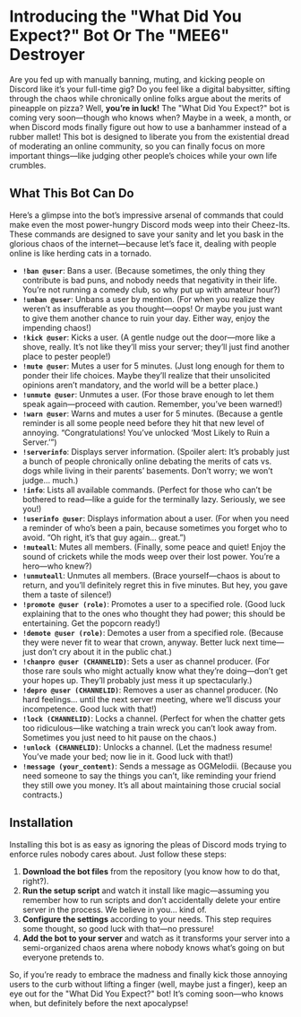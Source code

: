 # Introducing the "What Did You Expect?" Bot Or The "MEE6" Destroyer

Are you fed up with manually banning, muting, and kicking people on Discord like it’s your full-time gig? Do you feel like a digital babysitter, sifting through the chaos while chronically online folks argue about the merits of pineapple on pizza? Well, **you’re in luck!** The "What Did You Expect?" bot is coming very soon—though who knows when? Maybe in a week, a month, or when Discord mods finally figure out how to use a banhammer instead of a rubber mallet! This bot is designed to liberate you from the existential dread of moderating an online community, so you can finally focus on more important things—like judging other people’s choices while your own life crumbles.

## What This Bot Can Do

Here’s a glimpse into the bot’s impressive arsenal of commands that could make even the most power-hungry Discord mods weep into their Cheez-Its. These commands are designed to save your sanity and let you bask in the glorious chaos of the internet—because let’s face it, dealing with people online is like herding cats in a tornado.

- **`!ban @user`**: Bans a user. (Because sometimes, the only thing they contribute is bad puns, and nobody needs that negativity in their life. You’re not running a comedy club, so why put up with amateur hour?)
- **`!unban @user`**: Unbans a user by mention. (For when you realize they weren’t as insufferable as you thought—oops! Or maybe you just want to give them another chance to ruin your day. Either way, enjoy the impending chaos!)
- **`!kick @user`**: Kicks a user. (A gentle nudge out the door—more like a shove, really. It’s not like they’ll miss your server; they’ll just find another place to pester people!)
- **`!mute @user`**: Mutes a user for 5 minutes. (Just long enough for them to ponder their life choices. Maybe they’ll realize that their unsolicited opinions aren’t mandatory, and the world will be a better place.)
- **`!unmute @user`**: Unmutes a user. (For those brave enough to let them speak again—proceed with caution. Remember, you’ve been warned!)
- **`!warn @user`**: Warns and mutes a user for 5 minutes. (Because a gentle reminder is all some people need before they hit that new level of annoying. “Congratulations! You’ve unlocked ‘Most Likely to Ruin a Server.’”)
- **`!serverinfo`**: Displays server information. (Spoiler alert: It’s probably just a bunch of people chronically online debating the merits of cats vs. dogs while living in their parents’ basements. Don’t worry; we won’t judge… much.)
- **`!info`**: Lists all available commands. (Perfect for those who can’t be bothered to read—like a guide for the terminally lazy. Seriously, we see you!)
- **`!userinfo @user`**: Displays information about a user. (For when you need a reminder of who’s been a pain, because sometimes you forget who to avoid. “Oh right, it’s that guy again… great.”)
- **`!muteall`**: Mutes all members. (Finally, some peace and quiet! Enjoy the sound of crickets while the mods weep over their lost power. You’re a hero—who knew?)
- **`!unmuteall`**: Unmutes all members. (Brace yourself—chaos is about to return, and you’ll definitely regret this in five minutes. But hey, you gave them a taste of silence!)
- **`!promote @user (role)`**: Promotes a user to a specified role. (Good luck explaining that to the ones who thought they had power; this should be entertaining. Get the popcorn ready!)
- **`!demote @user (role)`**: Demotes a user from a specified role. (Because they were never fit to wear that crown, anyway. Better luck next time—just don’t cry about it in the public chat.)
- **`!chanpro @user (CHANNELID)`**: Sets a user as channel producer. (For those rare souls who might actually know what they’re doing—don’t get your hopes up. They’ll probably just mess it up spectacularly.)
- **`!depro @user (CHANNELID)`**: Removes a user as channel producer. (No hard feelings… until the next server meeting, where we’ll discuss your incompetence. Good luck with that!)
- **`!lock (CHANNELID)`**: Locks a channel. (Perfect for when the chatter gets too ridiculous—like watching a train wreck you can’t look away from. Sometimes you just need to hit pause on the chaos.)
- **`!unlock (CHANNELID)`**: Unlocks a channel. (Let the madness resume! You’ve made your bed; now lie in it. Good luck with that!)
- **`!message (your_content)`**: Sends a message as OGMelodii. (Because you need someone to say the things you can’t, like reminding your friend they still owe you money. It’s all about maintaining those crucial social contracts.)

## Installation

Installing this bot is as easy as ignoring the pleas of Discord mods trying to enforce rules nobody cares about. Just follow these steps: 

1. **Download the bot files** from the repository (you know how to do that, right?).
2. **Run the setup script** and watch it install like magic—assuming you remember how to run scripts and don’t accidentally delete your entire server in the process. We believe in you… kind of.
3. **Configure the settings** according to your needs. This step requires some thought, so good luck with that—no pressure!
4. **Add the bot to your server** and watch as it transforms your server into a semi-organized chaos arena where nobody knows what’s going on but everyone pretends to.

So, if you’re ready to embrace the madness and finally kick those annoying users to the curb without lifting a finger (well, maybe just a finger), keep an eye out for the "What Did You Expect?" bot! It’s coming soon—who knows when, but definitely before the next apocalypse!
